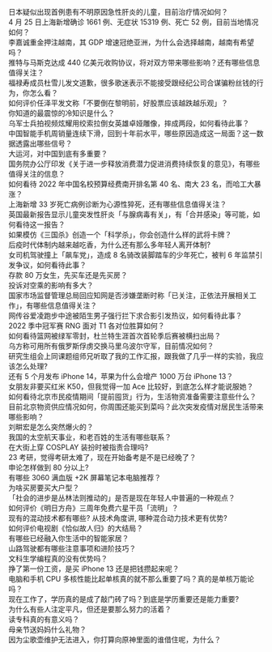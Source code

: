 日本疑似出现首例患有不明原因急性肝炎的儿童，目前治疗情况如何？  
4 月 25 日上海新增确诊 1661 例、无症状 15319 例、死亡 52 例，目前当地情况如何？  
李嘉诚重金押注越南，其 GDP 增速冠绝亚洲，为什么会选择越南，越南有希望吗？  
推特与马斯克达成 440 亿美元收购协议，将对双方带来哪些影响？还有哪些信息值得关注？  
福禄寿成员杜雪儿发文道歉，很多歌迷表示不能接受跟经纪公司合谋骗粉丝钱的行为，你怎么看？  
如何评价任泽平发文称「不要倒在黎明前，好股票应该越跌越乐观」？  
你知道的最震惊的冷知识是什么？  
乌军士兵拍视频炫耀用绞索拉倒女英雄卓娅雕像，摔成两段，如何看待此事？  
中国智能手机周销量连续下滑，回到十年前水平，哪些原因造成这一局面？这一数据透露出哪些信号？  
大运河，对中国到底有多重要？  
国务院办公厅印发《关于进一步释放消费潜力促进消费持续恢复的意见》，有哪些值得关注的信息？  
如何看待 2022 年中国名校预算经费南开排名第 40 名、南大 23 名，而哈工大暴涨？  
上海新增 33 岁死亡病例诊断为心源性猝死，还有哪些信息值得关注？  
英国最新报告显示儿童突发性肝炎「与腺病毒有关」，有「合并感染」等可能，如何看待这一报告？  
如果模仿《三国杀》创造一个「科学杀」，你会创造什么样的武将卡牌？  
后疫时代体制内越来越吃香，为什么还有那么多年轻人离开体制?  
女司机驾驶撞上「飙车党」，造成 8 名骑改装脚踏车的少年死亡，被判 6 年监禁引发争议，如何看待此事？  
存款 80 万女生，先买车还是先买房？  
投诉对空乘的影响有多大？  
国家市场监督管理总局回应知网是否涉嫌垄断时称「已关注，正依法开展相关工作」，有哪些信息值得关注？  
网传谷爱凌跑步中途被陌生男子强行拦下求合影引发热议，如何看待此事？  
2022 季中冠军赛 RNG 面对 T1 各对位胜算如何？  
如何看待篮网被绿军零封，杜兰特生涯首次首轮季后赛被横扫出局？  
乌方称可用所有俄罗斯俘虏交换马里乌波尔守军，目前情况如何？  
研究生组会上同课题组师兄听取了我的工作汇报，跟我做了几乎一样的实验，我应该怎么处理?  
还有 5 个月发布 iPhone 14，苹果为什么会增产 1000 万台 iPhone 13？  
女朋友非要买红米 K50，但我觉得一加 Ace 比较好，到底怎么样才能说服她？  
如何看待北京市民疫情期间「提前囤货」行为，生活物资准备需要注意些什么？  
目前北京物资供应情况如何，你周围还能买到菜吗？此次突发疫情对居民生活带来哪些影响？  
刘畊宏是怎么突然爆火的？  
我国的太空航天事业，和老百姓的生活有哪些联系？  
在大街上穿 COSPLAY 装扮时被指责合理吗?  
23 考研，觉得考研太难了，现在开始备考是不是已经晚了？  
申论怎样做到 80 分以上?  
有哪些 3060 满血版 +2K 屏幕笔记本电脑推荐？  
为啥买房要买大户型？  
「社会的进步是丛林法则推动的」是否是现在年轻人中普遍的一种观点？  
如何评价《明日方舟》三周年免费六星干员「流明」？  
现有的混动技术都有哪些? 从技术角度讲, 哪种混合动力技术更有优势?  
如何评价电视剧《恰似故人归》的大结局？  
有哪些已经融入你生活中的智能家居？  
山路驾驶都有哪些注意事项和进阶技巧？  
文科生学编程真的没有优势吗？  
挣了第一份工资，是买 iPhone 13 还是把钱攒起来呢？  
电脑和手机 CPU 多核性能比起单核真的就不那么重要了吗？真的是单核万能论吗？  
现在工作了，学历真的是成了敲门砖了吗？到底是学历重要还是能力重要?  
为什么有些人注定平凡，但还是要那么努力的活着？  
读专科真的有意义吗？  
母亲节送妈妈什么礼物？  
因为尘歌壶维护无法进入，你打算向原神里面的谁借住呢，为什么？  
